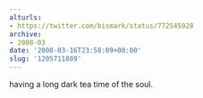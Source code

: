 ```yaml
---
alturls:
- https://twitter.com/bismark/status/772545928
archive:
- 2008-03
date: '2008-03-16T23:58:09+00:00'
slug: '1205711889'
---
```


having a long dark tea time of the soul.

